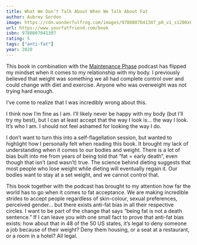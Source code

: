 ```yaml
---
title: What We Don’t Talk About When We Talk About Fat
author: Aubrey Gordon
image: https://cdn.wonderfulfrog.com/images/9780807041307_p0_v1_s1200x630.jpg
url: https://www.yourfatfriend.com/book
isbn: 9780807041307
rating: 5
tags: ["anti-fat"]
year: 2020
---
```


This book in combination with the [Maintenance Phase](http://www.maintenancephase.com) podcast has flipped my mindset when it comes to my relationship with my body. I previously believed that weight was something we all had complete control over and could change with diet and exercise. Anyone who was overweight was not trying hard enough.

I’ve come to realize that I was incredibly wrong about this.

I think now I’m fine as I am. I’ll likely never be happy with my body (but I’ll try my best), but I can at least accept that the way I look is… the way I look. It’s who I am. I should not feel ashamed for looking the way I do.

I don’t want to turn this into a self-flagellation session, but wanted to highlight how I personally felt when reading this book. It brought my lack of understanding when it comes to our bodies and weight. There is a lot of bias built into me from years of being told that “fat = early death”, even though that isn’t (and wasn’t) true. The science behind dieting suggests that most people who lose weight while dieting will eventually regain it. Our bodies want to stay at a set weight, and we cannot control that.

This book together with the podcast has brought to my attention how far the world has to go when it comes to fat acceptance. We are making incredible strides to accept people regardless of skin-colour, sexual preferences, perceived gender… but there exists anti-fat bias in all their respective circles. I want to be part of the change that says “being fat is not a death sentence.” If I can leave you with one small fact to prove that anti-fat bias exists: how about that in 48 of the 50 US states, it’s legal to deny someone a job because of their weight? Deny them housing, or a seat at a restaurant, or a room in a hotel? All legal.
